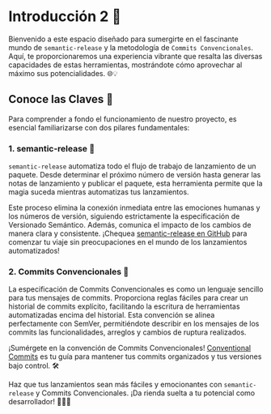 # Introducción 2 🚀

Bienvenido a este espacio diseñado para sumergirte en el fascinante mundo de `semantic-release` y la metodología de `Commits Convencionales`. Aquí, te proporcionaremos una experiencia vibrante que resalta las diversas capacidades de estas herramientas, mostrándote cómo aprovechar al máximo sus potencialidades. 🌐💡

## Conoce las Claves 🔑

Para comprender a fondo el funcionamiento de nuestro proyecto, es esencial familiarizarse con dos pilares fundamentales:

### 1. **semantic-release** 🚀

`semantic-release` automatiza todo el flujo de trabajo de lanzamiento de un paquete. Desde determinar el próximo número de versión hasta generar las notas de lanzamiento y publicar el paquete, esta herramienta permite que la magia suceda mientras automatizas tus lanzamientos.

Este proceso elimina la conexión inmediata entre las emociones humanas y los números de versión, siguiendo estrictamente la especificación de Versionado Semántico. Además, comunica el impacto de los cambios de manera clara y consistente. ¡Chequea [semantic-release en GitHub](https://github.com/semantic-release/semantic-release) para comenzar tu viaje sin preocupaciones en el mundo de los lanzamientos automatizados!

### 2. **Commits Convencionales** 📝

La especificación de Commits Convencionales es como un lenguaje sencillo para tus mensajes de commits. Proporciona reglas fáciles para crear un historial de commits explícito, facilitando la escritura de herramientas automatizadas encima del historial. Esta convención se alinea perfectamente con SemVer, permitiéndote describir en los mensajes de los commits las funcionalidades, arreglos y cambios de ruptura realizados.

¡Sumérgete en la convención de Commits Convencionales! [Conventional Commits](https://www.conventionalcommits.org/es/v1.0.0/) es tu guía para mantener tus commits organizados y tus versiones bajo control. 🛠️

Haz que tus lanzamientos sean más fáciles y emocionantes con `semantic-release` y Commits Convencionales. ¡Da rienda suelta a tu potencial como desarrollador! 👩‍💻🚀
